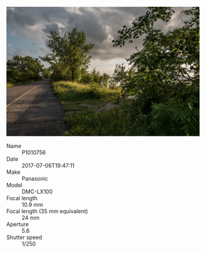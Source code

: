 [![P1010756](/photos/hd/P1010756.jpg)](/photos/full/P1010756.jpg?raw=true)

<dl>
  <dt>Name</dt>
  <dd>P1010756</dd>
  <dt>Date</dt>
  <dd>2017-07-06T19:47:11</dd>
  <dt>Make</dt>
  <dd>Panasonic</dd>
  <dt>Model</dt>
  <dd>DMC-LX100</dd>
  <dt>Focal length</dt>
  <dd>10.9 mm</dd>
  <dt>Focal length (35 mm equivalent)</dt>
  <dd>24 mm</dd>
  <dt>Aperture</dt>
  <dd>5.6</dd>
  <dt>Shutter speed</dt>
  <dd>1/250</dd>
</dl>
